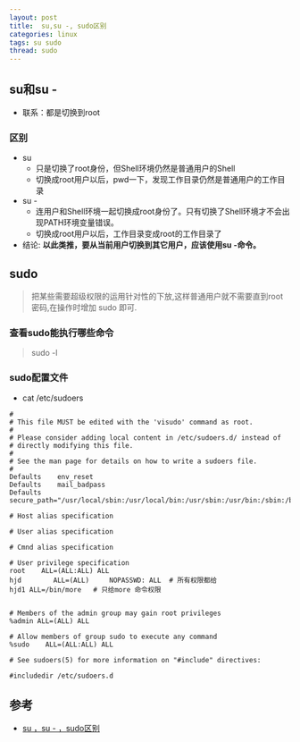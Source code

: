 ```yaml
---
layout: post
title:  su,su -, sudo区别
categories: linux
tags: su sudo
thread: sudo
---
```


## su和su -
* 联系：都是切换到root

### 区别
* su
    * 只是切换了root身份，但Shell环境仍然是普通用户的Shell
    * 切换成root用户以后，pwd一下，发现工作目录仍然是普通用户的工作目录
* su -
    * 连用户和Shell环境一起切换成root身份了。只有切换了Shell环境才不会出现PATH环境变量错误。
    * 切换成root用户以后，工作目录变成root的工作目录了
* 结论: **以此类推，要从当前用户切换到其它用户，应该使用su -命令。**

## sudo
> 把某些需要超级权限的运用针对性的下放,这样普通用户就不需要直到root密码,在操作时增加 sudo 即可.

### 查看sudo能执行哪些命令
> sudo -l

### sudo配置文件
* cat /etc/sudoers

```
#
# This file MUST be edited with the 'visudo' command as root.
#
# Please consider adding local content in /etc/sudoers.d/ instead of
# directly modifying this file.
#
# See the man page for details on how to write a sudoers file.
#
Defaults    env_reset
Defaults    mail_badpass
Defaults    secure_path="/usr/local/sbin:/usr/local/bin:/usr/sbin:/usr/bin:/sbin:/bin:/snap/bin"

# Host alias specification

# User alias specification

# Cmnd alias specification

# User privilege specification
root    ALL=(ALL:ALL) ALL
hjd        ALL=(ALL)     NOPASSWD: ALL  # 所有权限都给
hjd1 ALL=/bin/more   # 只给more 命令权限


# Members of the admin group may gain root privileges
%admin ALL=(ALL) ALL

# Allow members of group sudo to execute any command
%sudo    ALL=(ALL:ALL) ALL

# See sudoers(5) for more information on "#include" directives:

#includedir /etc/sudoers.d
```

## 参考
* [su ，su - ，sudo区别](http://blog.51cto.com/fuwenchao/1340685)
